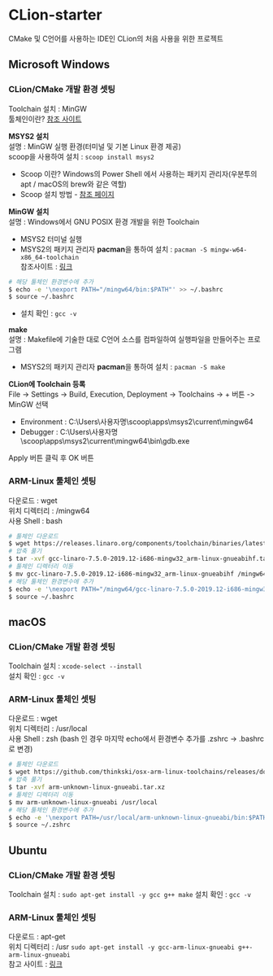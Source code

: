 # CLion-starter
CMake 및 C언어를 사용하는 IDE인 CLion의 처음 사용을 위한 프로젝트

## Microsoft Windows
### CLion/CMake 개발 환경 셋팅
Toolchain 설치 : MinGW   
툴체인이란? [참조 사이트](https://kkhipp.tistory.com/176)   

<b>MSYS2 설치</b>   
설명 : MinGW 실행 환경(터미널 및 기본 Linux 환경 제공)   
scoop을 사용하여 설치 : `scoop install msys2`
* Scoop 이란? Windows의 Power Shell 에서 사용하는 패키지 관리자(우분투의 apt / macOS의 brew와 같은 역할)
* Scoop 설치 방법 - [참조 페이지](https://github.com/JuJin1324/Windows-Starter/blob/master/README.md#scoop-%EC%84%A4%EC%B9%98)

<b>MinGW 설치</b>   
설명 : Windows에서 GNU POSIX 환경 개발을 위한 Toolchain
* MSYS2 터미널 실행
* MSYS2의 패키지 관리자 <b>pacman</b>을 통하여 설치 : `pacman -S mingw-w64-x86_64-toolchain`   
참조사이트 : [링크](https://stackoverflow.com/questions/36375081/how-to-run-clion-with-msys2-on-windows)
```bash
# 해당 툴체인 환경변수에 추가
$ echo -e '\nexport PATH="/mingw64/bin:$PATH"' >> ~/.bashrc
$ source ~/.bashrc
```
* 설치 확인 : `gcc -v`

<b>make</b>   
설명 : Makefile에 기술한 대로 C언어 소스를 컴파일하여 실행파일을 만들어주는 프로그램
* MSYS2의 패키지 관리자 <b>pacman</b>을 통하여 설치 : `pacman -S make`   

<b>CLion에 Toolchain 등록</b>   
File -> Settings -> Build, Execution, Deployment -> Toolchains -> + 버튼 -> MinGW 선택
* Environment : C:\Users\사용자명\scoop\apps\msys2\current\mingw64
* Debugger : C:\Users\사용자명\scoop\apps\msys2\current\mingw64\bin\gdb.exe

Apply 버튼 클릭 후 OK 버튼

### ARM-Linux 툴체인 셋팅
다운로드 : wget   
위치 디렉터리 : /mingw64  
사용 Shell : bash
```bash
# 툴체인 다운로드
$ wget https://releases.linaro.org/components/toolchain/binaries/latest-7/arm-linux-gnueabihf/gcc-linaro-7.5.0-2019.12-i686-mingw32_arm-linux-gnueabihf.tar.xz`
# 압축 풀기
$ tar -xvf gcc-linaro-7.5.0-2019.12-i686-mingw32_arm-linux-gnueabihf.tar.xz
# 툴체인 디렉터리 이동
$ mv gcc-linaro-7.5.0-2019.12-i686-mingw32_arm-linux-gnueabihf /mingw64
# 해당 툴체인 환경변수에 추가
$ echo -e '\nexport PATH="/mingw64/gcc-linaro-7.5.0-2019.12-i686-mingw32_arm-linux-gnueabihf/bin:$PATH"' >> ~/.bashrc
$ source ~/.bashrc
```

## macOS
### CLion/CMake 개발 환경 셋팅
Toolchain 설치 : `xcode-select --install`   
설치 확인 : `gcc -v`

### ARM-Linux 툴체인 셋팅
다운로드 : wget   
위치 디렉터리 : /usr/local   
사용 Shell : zsh (bash 인 경우 마지막 echo에서 환경변수 추가를 .zshrc -> .bashrc로 변경)
```bash
# 툴체인 다운로드
$ wget https://github.com/thinkski/osx-arm-linux-toolchains/releases/download/8.3.0/arm-unknown-linux-gnueabi.tar.xz
# 압축 풀기
$ tar -xvf arm-unknown-linux-gnueabi.tar.xz
# 툴체인 디렉터리 이동
$ mv arm-unknown-linux-gnueabi /usr/local
# 해당 툴체인 환경변수에 추가
$ echo -e '\nexport PATH=/usr/local/arm-unknown-linux-gnueabi/bin:$PATH' >> ~/.zshrc
$ source ~/.zshrc
```

## Ubuntu 
### CLion/CMake 개발 환경 셋팅
Toolchain 설치 : `sudo apt-get install -y gcc g++ make`
설치 확인 : `gcc -v`

### ARM-Linux 툴체인 셋팅
다운로드 : apt-get   
위치 디렉터리 : /usr
`sudo apt-get install -y gcc-arm-linux-gnueabi g++-arm-linux-gnueabi`    
참고 사이트 : [링크](https://blog.thinkbee.kr/linux/crosscompile-arm/)

